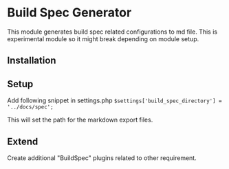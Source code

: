 # Build Spec Generator
This module generates build spec related configurations to md file. This is experimental module so it might break depending on module setup.

## Installation

## Setup
Add following snippet in settings.php
`$settings['build_spec_directory'] = '../docs/spec';`

This will set the path for the markdown export files.

## Extend
Create additional "BuildSpec" plugins related to other requirement.
